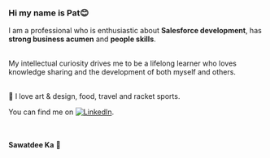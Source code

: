 ### Hi my name is Pat😊

I am a professional who is enthusiastic about <b>Salesforce development</b>, has <b>strong business acumen</b> and <b>people skills</b></b>.
</br></br>

My intellectual curiosity drives me to be a lifelong learner who loves knowledge sharing and the development of both myself and others.

</br>
🥰 I love art & design, food, travel and racket sports.


You can find me on [![LinkedIn][2.2]][2].

<!-- Icons -->
[2.2]: https://raw.githubusercontent.com/MartinHeinz/MartinHeinz/master/linkedin-3-16.png (LinkedIn icon without padding)
<!-- Links to your social media accounts -->
[2]: https://www.linkedin.com/in/duangruethai-pat-pornthanes-55855991/

</br>
</br>
<b>Sawatdee Ka</b> 🙏
